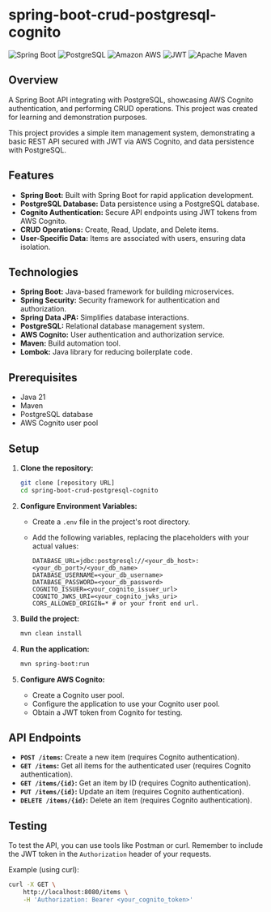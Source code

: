 # spring-boot-crud-postgresql-cognito
![Spring Boot](https://img.shields.io/badge/Spring_Boot-6DB33F?style=for-the-badge&logo=spring-boot&logoColor=white)
![PostgreSQL](https://img.shields.io/badge/PostgreSQL-316192?style=for-the-badge&logo=postgresql&logoColor=white)
![Amazon AWS](https://img.shields.io/badge/Amazon_AWS-FF9900?style=for-the-badge&logo=amazonaws&logoColor=white)
![JWT](https://img.shields.io/badge/JWT-000000?style=for-the-badge&logo=JSON%20web%20tokens&logoColor=white)
![Apache Maven](https://img.shields.io/badge/apache_maven-C71A36?style=for-the-badge&logo=apachemaven&logoColor=white)


## Overview

A Spring Boot API integrating with PostgreSQL, showcasing AWS Cognito authentication, and performing CRUD operations. This project was created for learning and demonstration purposes.

This project provides a simple item management system, demonstrating a basic REST API secured with JWT via AWS Cognito, and data persistence with PostgreSQL.

## Features

* **Spring Boot:** Built with Spring Boot for rapid application development.
* **PostgreSQL Database:** Data persistence using a PostgreSQL database.
* **Cognito Authentication:** Secure API endpoints using JWT tokens from AWS Cognito.
* **CRUD Operations:** Create, Read, Update, and Delete items.
* **User-Specific Data:** Items are associated with users, ensuring data isolation.

## Technologies

* **Spring Boot:** Java-based framework for building microservices.
* **Spring Security:** Security framework for authentication and authorization.
* **Spring Data JPA:** Simplifies database interactions.
* **PostgreSQL:** Relational database management system.
* **AWS Cognito:** User authentication and authorization service.
* **Maven:** Build automation tool.
* **Lombok:** Java library for reducing boilerplate code.

## Prerequisites

* Java 21
* Maven
* PostgreSQL database
* AWS Cognito user pool

## Setup

1.  **Clone the repository:**

    ```bash
    git clone [repository URL]
    cd spring-boot-crud-postgresql-cognito
    ```

2.  **Configure Environment Variables:**

    * Create a `.env` file in the project's root directory.
    * Add the following variables, replacing the placeholders with your actual values:

        ```properties
        DATABASE_URL=jdbc:postgresql://<your_db_host>:<your_db_port>/<your_db_name>
        DATABASE_USERNAME=<your_db_username>
        DATABASE_PASSWORD=<your_db_password>
        COGNITO_ISSUER=<your_cognito_issuer_url>
        COGNITO_JWKS_URI=<your_cognito_jwks_uri>
        CORS_ALLOWED_ORIGIN=* # or your front end url.
        ```

3.  **Build the project:**

    ```bash
    mvn clean install
    ```

4.  **Run the application:**

    ```bash
    mvn spring-boot:run
    ```

5.  **Configure AWS Cognito:**
    * Create a Cognito user pool.
    * Configure the application to use your Cognito user pool.
    * Obtain a JWT token from Cognito for testing.

## API Endpoints

* **`POST /items`:** Create a new item (requires Cognito authentication).
* **`GET /items`:** Get all items for the authenticated user (requires Cognito authentication).
* **`GET /items/{id}`:** Get an item by ID (requires Cognito authentication).
* **`PUT /items/{id}`:** Update an item (requires Cognito authentication).
* **`DELETE /items/{id}`:** Delete an item (requires Cognito authentication).

## Testing

To test the API, you can use tools like Postman or curl. Remember to include the JWT token in the `Authorization` header of your requests.

Example (using curl):

```bash
curl -X GET \
    http://localhost:8080/items \
    -H 'Authorization: Bearer <your_cognito_token>'
